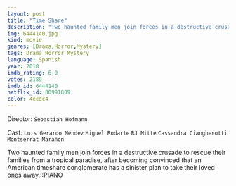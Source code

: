 ```yaml
---
layout: post
title: "Time Share"
description: "Two haunted family men join forces in a destructive crusade to rescue their families from a tropical paradise, after becoming convinced that an American timeshare conglomerate has a sinister plan to take their loved ones away.::PIANO.."
img: 6444140.jpg
kind: movie
genres: [Drama,Horror,Mystery]
tags: Drama Horror Mystery 
language: Spanish
year: 2018
imdb_rating: 6.0
votes: 2189
imdb_id: 6444140
netflix_id: 80991809
color: 4ecdc4
---
```

Director: `Sebastián Hofmann`  

Cast: `Luis Gerardo Méndez` `Miguel Rodarte` `RJ Mitte` `Cassandra Ciangherotti` `Montserrat Marañon` 

Two haunted family men join forces in a destructive crusade to rescue their families from a tropical paradise, after becoming convinced that an American timeshare conglomerate has a sinister plan to take their loved ones away.::PIANO